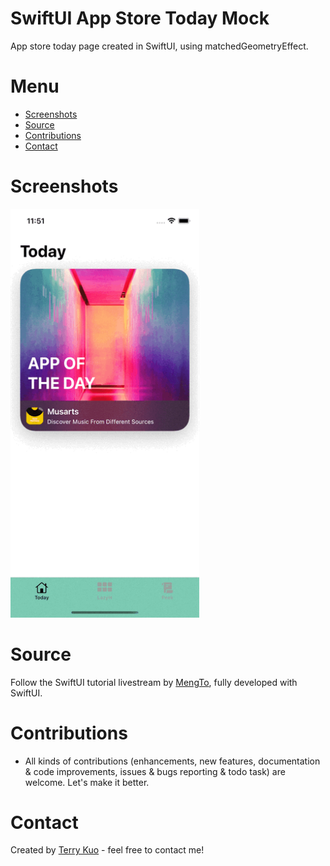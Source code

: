 # SwiftUI App Store Today Mock

App store today page created in SwiftUI, using matchedGeometryEffect.
 

# Menu
* [Screenshots](#screenshots)
* [Source](#source)
* [Contributions](#contributions)
* [Contact](#contact)


# Screenshots

<img src= "ReadmeSources/appotdrecord.gif" width = 60% height = 60%>



# Source
Follow the SwiftUI tutorial livestream by [MengTo](https://twitter.com/MengTo), fully developed with SwiftUI.


# Contributions

* All kinds of contributions (enhancements, new features, documentation & code improvements, issues & bugs reporting & todo task) are welcome. Let's make it better.

# Contact
Created by [Terry Kuo](https://twitter.com/ArgonYoYo) - feel free to contact me!
